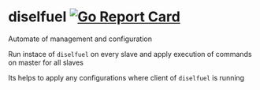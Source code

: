 # diselfuel [![Go Report Card](https://goreportcard.com/badge/github.com/saromanov/diselfuel)](https://goreportcard.com/report/github.com/saromanov/diselfuel)
Automate of management and configuration

Run instace of `diselfuel` on every slave and apply execution of commands on master for all slaves

Its helps to apply any configurations where client of `diselfuel` is running
